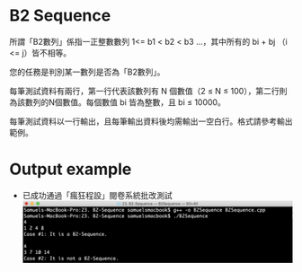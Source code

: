 # B2 Sequence 

所謂「B2數列」係指一正整數數列 1<= b1 < b2 < b3 ...，其中所有的 bi + bj （i <= j）皆不相等。

您的任務是判別某一數列是否為「B2數列」。 

每筆測試資料有兩行，第一行代表該數列有 N 個數值（2 ≤ N ≤ 100），第二行則為該數列的N個數值。每個數值 bi 皆為整數，且 bi ≤ 10000。 

每筆測試資料以一行輸出，且每筆輸出資料後均需輸出一空白行。格式請參考輸出範例。 

# Output example
* 已成功通過「瘋狂程設」閱卷系統批改測試 
![image](https://github.com/Samuelchi861008/CPE-B2Sequence_11063/blob/master/結果.png)
